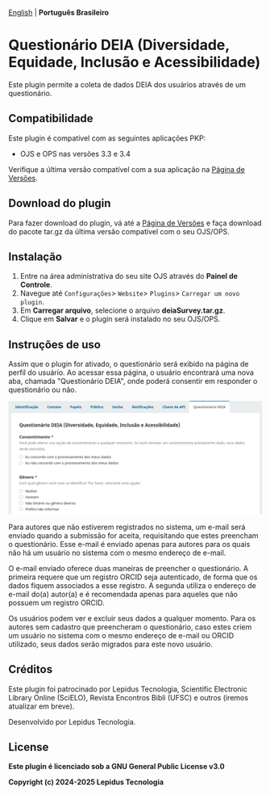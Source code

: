 [English](/README.md) | **Português Brasileiro**

# Questionário DEIA (Diversidade, Equidade, Inclusão e Acessibilidade)

Este plugin permite a coleta de dados DEIA dos usuários através de um questionário.

## Compatibilidade

Este plugin é compatível com as seguintes aplicações PKP:

- OJS e OPS nas versões 3.3 e 3.4

Verifique a última versão compatível com a sua aplicação na [Página de Versões](https://github.com/lepidus/deiaSurvey/releases).

## Download do plugin 

Para fazer download do plugin, vá até a [Página de Versões](https://github.com/lepidus/deiaSurvey/releases) e faça download do pacote tar.gz da última versão compatível com o seu OJS/OPS.

## Instalação

1. Entre na área administrativa do seu site OJS através do __Painel de Controle__.
2. Navegue até `Configurações`> `Website`> `Plugins`> `Carregar um novo plugin`.
3. Em __Carregar arquivo__, selecione o arquivo __deiaSurvey.tar.gz__.
4. Clique em __Salvar__ e o plugin será instalado no seu OJS/OPS.

## Instruções de uso
Assim que o plugin for ativado, o questionário será exibido na página de perfil do usuário. Ao acessar essa página, o usuário encontrará uma nova aba, chamada "Questionário DEIA", onde poderá consentir em responder o questionário ou não.

![](screenshots/Questionnaire-pt_BR.png)

Para autores que não estiverem registrados no sistema, um e-mail será enviado quando a submissão for aceita, requisitando que estes preencham o questionário. Esse e-mail é enviado apenas para autores para os quais não há um usuário no sistema com o mesmo endereço de e-mail.

O e-mail enviado oferece duas maneiras de preencher o questionário. A primeira requere que um registro ORCID seja autenticado, de forma que os dados fiquem associados a esse registro. A segunda utiliza o endereço de e-mail do(a) autor(a) e é recomendada apenas para aqueles que não possuem um registro ORCID.

Os usuários podem ver e excluir seus dados a qualquer momento. Para os autores sem cadastro que preencheram o questionário, caso estes criem um usuário no sistema com o mesmo endereço de e-mail ou ORCID utilizado, seus dados serão migrados para este novo usuário.

## Créditos
Este plugin foi patrocinado por Lepidus Tecnologia, Scientific Electronic Library Online (SciELO), Revista Encontros Bibli (UFSC) e outros (iremos atualizar em breve).

Desenvolvido por Lepidus Tecnologia.

## License

__Este plugin é licenciado sob a GNU General Public License v3.0__

__Copyright (c) 2024-2025 Lepidus Tecnologia__